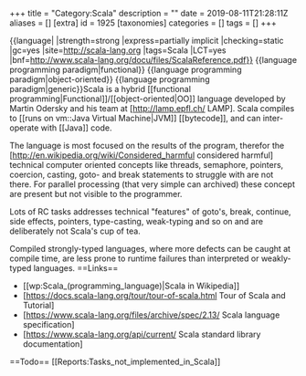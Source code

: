 +++
title = "Category:Scala"
description = ""
date = 2019-08-11T21:28:11Z
aliases = []
[extra]
id = 1925
[taxonomies]
categories = []
tags = []
+++

{{language|
|strength=strong
|express=partially implicit
|checking=static
|gc=yes
|site=http://scala-lang.org
|tags=Scala
|LCT=yes
|bnf=http://www.scala-lang.org/docu/files/ScalaReference.pdf}}
{{language programming paradigm|functional}}
{{language programming paradigm|object-oriented}}
{{language programming paradigm|generic}}Scala is a hybrid [[functional programming|Functional]]/[[object-oriented|OO]] language developed by Martin Odersky and his team at [http://lamp.epfl.ch/ LAMP]. Scala compiles to [[runs on vm::Java Virtual Machine|JVM]] [[bytecode]], and can inter-operate with [[Java]] code.

The language is most focused on the results of the program, therefor the [http://en.wikipedia.org/wiki/Considered_harmful considered harmful] technical computer oriented concepts like threads, semaphore, pointers, coercion, casting, goto- and break statements to struggle with are not there. For parallel processing (that very simple can archived) these concept are present but not visible to the programmer.

Lots of RC tasks addresses technical "features" of goto's, break, continue, side effects, pointers, type-casting, weak-typing and so on and are deliberately not Scala's cup of tea.

Compiled strongly-typed languages, where more defects can be caught at compile time, are less prone to runtime failures than interpreted or weakly-typed languages.
==Links==
* [[wp:Scala_(programming_language)|Scala in Wikipedia]]
* [https://docs.scala-lang.org/tour/tour-of-scala.html Tour of Scala and Tutorial]
* [https://www.scala-lang.org/files/archive/spec/2.13/ Scala language specification]
* [https://www.scala-lang.org/api/current/ Scala standard library documentation]

==Todo==
[[Reports:Tasks_not_implemented_in_Scala]]
